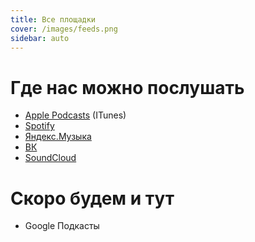 ```yaml
---
title: Все площадки
cover: /images/feeds.png
sidebar: auto
---
```


# Где нас можно послушать

- [Apple Podcasts](https://podcasts.apple.com/us/podcast/go-get-podcast/id1610745137) (ITunes)
- [Spotify](https://open.spotify.com/show/4smeBCVBYXs6ES0BQDyhpl)
- [Яндекс.Музыка](https://music.yandex.ru/album/21540938)
- [ВК](https://vk.com/gogetpodcast)
- [SoundCloud](https://soundcloud.com/go-get-podcast)

# Скоро будем и тут

- Google Подкасты

